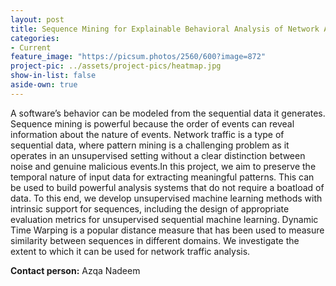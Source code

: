 ```yaml
---
layout: post
title: Sequence Mining for Explainable Behavioral Analysis of Network Attacks (TUD)
categories:
- Current
feature_image: "https://picsum.photos/2560/600?image=872"
project-pic: ../assets/project-pics/heatmap.jpg
show-in-list: false
aside-own: true
---
```




A software’s behavior can be modeled from the sequential data it generates. Sequence mining is powerful because the order of events can reveal information about the nature of events. Network traffic is a type of sequential data, where pattern mining is a challenging problem as it operates in an unsupervised setting without a clear distinction between noise and genuine malicious events.In this project, we aim to preserve the temporal nature of input data for extracting meaningful patterns. This can be used to build powerful analysis systems that do not require a boatload of data. To this end, we develop unsupervised machine learning methods with intrinsic support for sequences, including the design of appropriate evaluation metrics for unsupervised sequential machine learning. Dynamic Time Warping is a popular distance measure that has been used to measure similarity between sequences in different domains. We investigate the extent to which it can be used for network traffic analysis.


**Contact person:** Azqa Nadeem
